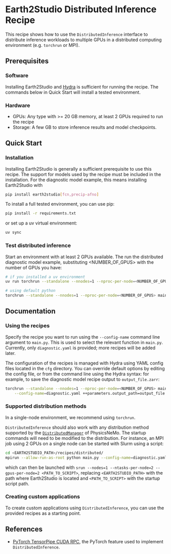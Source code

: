 # Earth2Studio Distributed Inference Recipe

This recipe shows how to use the `DistributedInference` interface to distribute inference workloads
to multiple GPUs in a distributed computing environment (e.g. `torchrun` or MPI).

## Prerequisites

### Software

Installing Earth2Studio and [Hydra](https://hydra.cc/docs/intro/) is sufficient for running the
recipe. The commands below in Quick Start will install a tested environment.

### Hardware

- GPUs: Any type with >= 20 GB memory, at least 2 GPUs required to run the recipe
- Storage: A few GB to store inference results and model checkpoints.

## Quick Start

### Installation

Installing Earth2Studio is generally a sufficient prerequisite to use this recipe. The support
for models used by the recipe must be included in the installation. For the diagnostic model
example, this means installing Earth2Studio with

```bash
pip install earth2studio[fcn,precip-afno]
```

To install a full tested environment, you can use pip:

```bash
pip install -r requirements.txt
```

or set up a uv virtual environment:

```bash
uv sync
```

### Test distributed inference

Start an environment with at least 2 GPUs available. The run the distributed diagnostic model
example, substituting <NUMBER_OF_GPUS> with the number of GPUs you have:

```bash
# if you installed a uv environment
uv run torchrun --standalone --nnodes=1 --nproc-per-node=<NUMBER_OF_GPUS> main.py --config-name=diagnostic.yaml

# using default python
torchrun --standalone --nnodes=1 --nproc-per-node=<NUMBER_OF_GPUS> main.py --config-name=diagnostic.yaml
```

## Documentation

### Using the recipes

Specify the recipe you want to run using the `--config-name` command line argument to `main.py`.
This is used to select the relevant function in `main.py`. Currently, only `diagnostic.yaml` is
provided; more recipes will be added later.

The configuration of the recipes is managed with Hydra using YAML config files located in the
`cfg` directory. You can override default options by editing the config file, or from the command
line using the Hydra syntax: for example, to save the diagnostic model recipe output to
`output_file.zarr`:

```bash
torchrun --standalone --nnodes=1 --nproc-per-node=<NUMBER_OF_GPUS> main.py\
    --config-name=diagnostic.yaml ++parameters.output_path=output_file.zarr
```

### Supported distribution methods

In a single-node environment, we recommend using `torchrun`.

`DistributedInference` should also work with any distribution method supported by the
[`DistributedManager`](https://docs.nvidia.com/deeplearning/physicsnemo/physicsnemo-core/api/physicsnemo.distributed.html)
of PhysicsNeMo. The startup commands will need to be modified to the distribution. For instance,
an MPI job using 2 GPUs on a single node can be started with Slurm using a script:

```bash
cd <EARTH2STUDIO_PATH>/recipes/distributed/
mpirun --allow-run-as-root python main.py --config-name=diagnostic.yaml
```

which can then be launched with
`srun --nodes=1 --ntasks-per-node=2 --gpus-per-node=2 <PATH_TO_SCRIPT>`,
replacing `<EARTH2STUDIO_PATH>` with the path where Earth2Studio is located and `<PATH_TO_SCRIPT>`
with the startup script path.

### Creating custom applications

To create custom applications using `DistributedInference`, you can use the provided recipes as a
starting point.

## References

- [PyTorch TensorPipe CUDA RPC](https://docs.pytorch.org/tutorials/recipes/cuda_rpc.html), the
PyTorch feature used to implement `DistributedInference`.
